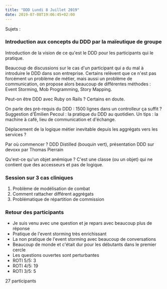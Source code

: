 ```yaml
---
title: "DDD Lundi 8 Juillet 2019"
date: 2019-07-08T19:06:45+02:00
---
```


Sujets :

### Introduction aux concepts du DDD par la maïeutique de groupe

Introduction de la vision de ce qu'est le DDD pour les participants qui le pratique.

Beaucoup de discussions sur le cas d'un participant qui a du mal à introduire le DDD dans son entreprise.
Certains relèvent que ce n'est pas forcément un problème de métier, mais aussi un problème de communication,
on propose alors beaucoup de différentes méthodes : Event Storming, Mob Programming, Story Mapping.

Peut-on être DDD avec Ruby on Rails ? Certains en doute.

On parle des pré-requis du DDD : 1500 lignes dans un controlleur ça suffit ?
Suggestion d'Émilien Pecoul : la pratique du DDD au quotidien. Un tips : la machine à café, lieu de communication et d'échange.

Déplacement de la logique métier inevitable depuis les aggrégats vers les services ?

Par où commencer ? DDD Distilled (bouquin vert), présentation DDD sur devoxx par Thomas Pierrain

Qu'est-ce qu'un objet anémique ? C'est une classe (ou un objet) qui ne contient que des accesseurs et pas de logique.

### Session sur 3 cas cliniques

1) Problème de modélisation de combat
2) Comment rattacher différent aggrégats
3) Problématique de répartition de commission

### Retour des participants


- Je suis venu avec une question et je repars avec beaucoup plus de réponse
- Pratique de l'event storming très enrichissant
- La non pratique de l'event storming avec beaucoup de conversations
- Beaucoup de monde et c'était dur pour les débutants dans le premier cercle
- Les questions ouvertes sont perturbantes
- ROTI 5/5: 3
- ROTI 4/5: 19
- ROTI 3/5: 5

27 participants
